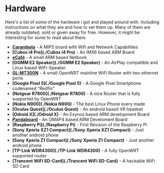 # Hardware

Here's a list of some of the hardware i got and played around with. Including instructions on what they are and how to set them up. Many of them are already outdated, sold or given away for free. However, it might be interesting for some to read about them.

- **[Carambola](./Carambola)** - A MIPS board with Wifi and Network Capabilities
- **[Cubox i4 Pro](./Cubox i4 Pro)** - An IMX6 based ARM Board
- **[eCafé](./eCafe)** - A small ARM based Netbook
- **[GGMM E2 Speaker](./GGMM E2 Speaker)** - An AirPlay compatible and Linux based WiFi-Speaker
- **[GL-MT300N](./GL-MT300N)** - A small OpenWRT mainline WiFi Router with two ethernet ports
- **[Google Pixel 5](./Google Pixel 5)** - A Google Pixel Smartphone codenamed "Redfin"
- **[Netgear R7800](./Netgear R7800)** - A nice Router that is fully supported by OpenWRT
- **[Nokia N900](./Nokia N900)** - The best Linux Phone every made
- **[Oculus Quest](./Oculus Quest)** - An android based VR headset
- **[Odroid X](./Odroid X)** - An Exynos based ARM development Board
- **[Pandaboard](./Pandaboard)** - An OMAP4 based ARM Develoment Board
- **[Raspberry Pi](./Raspberry Pi)** - First Revision of the Raspberry Pi
- **[Sony Xperia XZ1 Compact](./Sony Xperia XZ1 Compact)** - Just another android phone
- **[Sony Xperia Z1 Compact](./Sony Xperia Z1 Compact)** - Just another android phone
- **[TP-Link WDR4300](./TP-Link WDR4300)** - A fully OpenWRT supported router
- **[Trancent WiFi SD-Card](./Trancent WiFi SD-Card)** - A hackable WiFi SD Card
